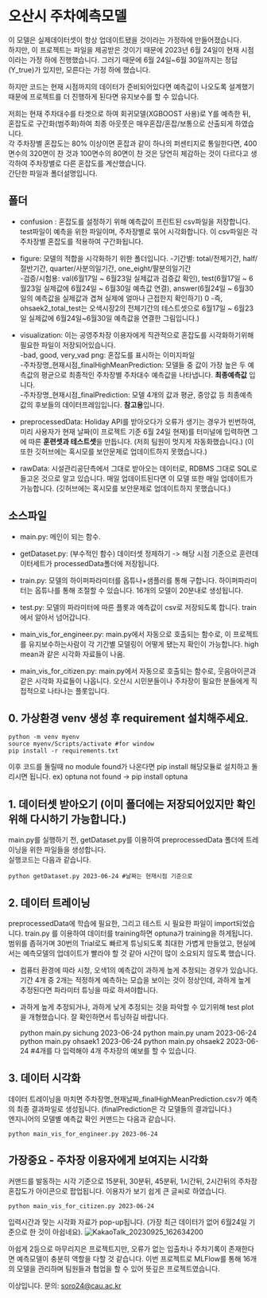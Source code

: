 # 오산시 주차예측모델
이 모델은 실제데이터셋이 항상 업데이트됐을 것이라는 가정하에 만들어졌습니다.  
하지만, 이 프로젝트는 파일을 제공받은 것이기 때문에 2023년 6월 24일이 현재 시점이라는 가정 하에 진행했습니다. 그러기 때문에 6월 24일~6월 30일까지는 정답(Y_true)가 있지만, 모른다는 가정 하에 했습니다.

하지만 코드는 현재 시점까지의 데이터가 준비되어있다면 예측값이 나오도록 설계했기 때문에 프로젝트를 더 진행하게 된다면 유지보수를 할 수 있습니다.  

저희는 현재 주차대수를 타겟으로 하여 회귀모델(XGBOOST 사용)로 Y를 예측한 뒤, 혼잡도로 구간화(범주화)하여 최종 아웃풋은 매우혼잡/혼잡/보통으로 산출되게 하였습니다.  
각 주차장별 혼잡도는 80% 이상이면 혼잡과 같이 하나의 퍼센티지로 통일한다면, 400면수의 320면이 찬 것과 100면수의 80면이 찬 것은 당연히 체감하는 것이 다르다고 생각하여 주차장별로 다른 혼잡도를 계산했습니다.  
간단한 파일과 폴더설명입니다.  

## 폴더
- confusion : 혼잡도를 설정하기 위해 예측값이 프린트된 csv파일을 저장합니다. test파일이 예측을 위한 파일이며, 주차장별로 묶어 시각화합니다. 이 csv파일은 각 주차장별 혼잡도를 적용하여 구간화됩니다.  
- figure: 모델의 적합을 시각화하기 위한 폴더입니다.
    -기간별: total/전체기간, half/절반기간, quarter/사분의일기간, one_eight/팔분의일기간  
    -검증/시험용: val(6월17일 &#126; 6월23일 실제값과 검증값 확인), test(6월17일 &#126; 6월23일 실제값에 6월24일	&#126; 6월30일 예측값 연결), answer(6월24일 &#126; 6월30일의 예측값을 실제값과 겹쳐 실제에 얼마나 근접한지 확인하기)  0
    -즉, ohsaek2_total_test는 오색시장2의 전체기간의 테스트셋으로 6월17일 &#126; 6월23일 실제값에 6월24일~6월30일 예측값을 연결한 그림입니다.)  
- visualization: 이는 공영주차장 이용자에게 직관적으로 혼잡도를 시각화하기위해 필요한 파일이 저장되어있습니다.  
    -bad, good, very_vad png: 혼잡도를 표시하는 이미지파일  
    -주차장명_현재시점_finalHighMeanPrediction: 모델들 중 값이 가장 높은 두 예측값의 평균으로 최종적인 주차장별 주차대수 예측값을 나타냅니다. **최종예측값** 입니다.  
    -주차장명_현재시점_finalPrediction: 모델 4개의 값과 평균, 중앙값 등 최종예측값의 후보들의 데이터프레임입니다. **참고용**입니다.  
    
- preprocessedData: Holiday API를 받아오다가 오류가 생기는 경우가 빈번하여, 미리 사용자가 현재 날짜(이 프로젝트 기준 6월 24일 현재)를 터미널에 입력하면 그에 따른 **훈련셋과 테스트셋**을 만듭니다. (저희 팀원이 멋지게 자동화했습니다.) (이 또한 깃허브에는 혹시모를 보안문제로 업데이트하지 못했습니다.)
- rawData: 시설관리공단측에서 그대로 받아오는 데이터로, RDBMS 그대로 SQL로 들고온 것으로 알고 있습니다. 매일 업데이트된다면 이 모델 또한 매일 업데이트가 가능합니다. (깃허브에는 혹시모를 보안문제로 업데이트하지 못했습니다.)
  
## 소스파일  
- main.py: 메인이 되는 함수.
- getDataset.py: (부수적인 함수) 데이터셋 정제하기 -> 해당 시점 기준으로 훈련데이터세트가 processedData폴더에 저장됩니다.

- train.py: 모델의 하이퍼파라미터를 옵튜나+샘플러를 통해 구합니다. 하이퍼파라미터는 옵튜나를 통해 조절할 수 있습니다. 16개의 모델이 20분내로 생성됩니다.  
- test.py: 모델의 파라미터에 따른 플롯과 예측값이 csv로 저장되도록 합니다. train에서 알아서 넘어갑니다.  
- main_vis_for_engineer.py: main.py에서 자동으로 호출되는 함수로, 이 프로젝트를 유지보수하는사람이 각 기간별 모델링이 어떻게 됐는지 확인이 가능합니다. high mean과 같은 시각화 자료들이 나옴. 
- main_vis_for_citizen.py: main.py에서 자동으로 호출되는 함수로, 웃음아이콘과 같은 시각화 자료들이 나옵니다. 오산시 시민분들이나 주차장이 필요한 분들에게 직접적으로 나타나는 플롯입니다.  

## 0. 가상환경 venv 생성 후 requirement 설치해주세요.  

    python -m venv myenv
    source myenv/Scripts/activate #for window
    pip install -r requirements.txt

이후 코드를 돌릴때 no module found가 나온다면 pip install 해당모듈로 설치하고 돌리시면 됩니다. ex) optuna not found -> pip install optuna

## 1. 데이터셋 받아오기 (이미 폴더에는 저장되어있지만 확인위해 다시하기 가능합니다.)
main.py를 실행하기 전, getDataset.py를 이용하여 preprocessedData 폴더에 트레이닝을 위한 파일들을 생성합니다.  
실행코드는 다음과 같습니다.  

    python getDataset.py 2023-06-24 #날짜는 현재시점 기준으로 
    
## 2. 데이터 트레이닝  
preprocessedData에 학습에 필요한, 그리고 테스트 시 필요한 파일이 import되었습니다. train.py 를 이용하여 데이터를 training하면 optuna가 training을 하게됩니다.  
범위를 좁혀가며 30번의 Trial로도 빠르게 튜닝되도록 최대한 가볍게 만들었고, 현실에서는 예측모델의 업데이트가 빨라야 할 것 같아 시간이 많이 소요되지 않도록 했습니다.   
+ 컴퓨터 환경에 따라 시청, 오색1의 예측값이 과하게 높게 추정되는 경우가 있습니다. 기간 4개 중 2개는 적정하게 예측하는 모습을 보이는 것이 정상인데, 과하게 높게 추정된다면 파라미터 튜닝을 따로 하셔야합니다.  
+ 과하게 높게 추정되거나, 과하게 낮게 추정되는 것을 파악할 수 있기위해 test plot을 개형했습니다. 잘 확인하면서 튜닝하길 바랍니다.  

    python main.py sichung 2023-06-24
    python main.py unam 2023-06-24
    python main.py ohsaek1 2023-06-24
    python main.py ohsaek2 2023-06-24 #4개를 다 입력해야 4개 주차장의 예보를 할 수 있습니다. 


## 3. 데이터 시각화   

데이터 트레이닝을 마치면 주차장명_현재날짜_finalHighMeanPrediction.csv가 예측의 최종 결과파일로 생성됩니다. (finalPrediction은 각 모델들의 결과입니다.)  
엔지니어의 모델별 예측값 확인 커맨드는 다음과 같습니다.  

    python main_vis_for_engineer.py 2023-06-24  

## 가장중요 - 주차장 이용자에게 보여지는 시각화  

커맨드를 발동하는 시각 기준으로 15분뒤, 30분뒤, 45분뒤, 1시간뒤, 2시간뒤의 주차장 혼잡도가 아이콘으로 팝업됩니다. 이용자가 보기 쉽게 큰 글씨로 하였습니다.

    python main_vis_for_citizen.py 2023-06-24    

입력시간과 맞는 시각화 자료가 pop-up됩니다. (가장 최근 데이터가 없어 6월24일 기준으로 한 것이 아쉽네요).
![KakaoTalk_20230925_162634200](https://github.com/yuunicode/osan_parkinglot/assets/56739105/b00dccb5-462b-4ee7-99d7-b6bf1a9652f6)


아쉽게 2등으로 마무리지은 프로젝트지만, 오류가 없는 입출차나 주차기록이 존재한다면 예측모델이 충분히 역할을 다할 것 같습니다. 이번 프로젝트로 MLFlow를 통해 16개의 모델을 관리하며 팀원들과 협업을 할 수 있어 뜻깊은 프로젝트였습니다. 

이상입니다. 문의: soro24@cau.ac.kr  
    

